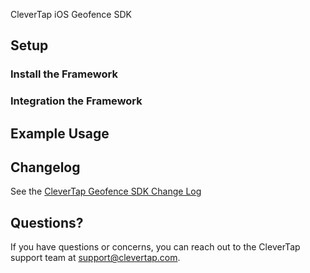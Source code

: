 CleverTap iOS Geofence SDK

## Setup #


### Install the Framework #


### Integration the Framework #


## Example Usage #

## Changelog #

See the [CleverTap Geofence SDK Change Log](https://github.com/CleverTap/clevertap-geofence-ios/blob/feature/SDK-104-geofence-support/CHANGELOG.md)


## Questions? #

If you have questions or concerns, you can reach out to the CleverTap support team at [support@clevertap.com](mailto:support@clevertap.com).

